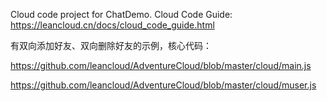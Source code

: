 Cloud code project for ChatDemo. Cloud Code Guide: https://leancloud.cn/docs/cloud_code_guide.html


有双向添加好友、双向删除好友的示例，核心代码：

https://github.com/leancloud/AdventureCloud/blob/master/cloud/main.js

https://github.com/leancloud/AdventureCloud/blob/master/cloud/muser.js
